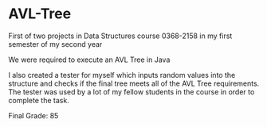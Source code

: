 # AVL-Tree

First of two projects in Data Structures course 0368-2158 in my first semester of my second year

We were required to execute an AVL Tree in Java

I also created a tester for myself which inputs random values into the structure and checks if the final tree meets all of the AVL Tree requirements. The tester was used by a lot of my fellow students in the course in order to complete the task.

Final Grade: 85
